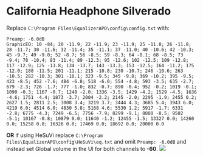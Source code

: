 # California Headphone Silverado
Replace `C:\Program Files\EqualizerAPO\config\config.txt` with:
```
Preamp: -6.0dB
GraphicEQ: 10 -84; 20 -11.9; 22 -11.9; 23 -11.9; 25 -11.8; 26 -11.8; 28 -11.7; 30 -11.6; 32 -11.4; 35 -11.1; 37 -11.0; 40 -10.6; 42 -10.3; 45 -9.7; 49 -9.0; 52 -8.7; 56 -8.5; 59 -8.3; 64 -8.1; 68 -8.5; 73 -9.4; 78 -10.4; 83 -11.4; 89 -12.3; 95 -12.6; 102 -12.5; 109 -12.8; 117 -12.9; 125 -13.8; 134 -13.7; 143 -13.3; 153 -12.5; 164 -11.2; 175 -12.0; 188 -11.5; 201 -11.1; 215 -10.8; 230 -10.7; 246 -10.6; 263 -10.5; 282 -10.3; 301 -10.1; 323 -9.5; 345 -9.8; 369 -10.2; 395 -9.5; 423 -8.5; 452 -7.6; 484 -6.8; 518 -6.0; 554 -4.8; 593 -3.5; 635 -2.7; 679 -2.3; 726 -1.7; 777 -1.0; 832 -0.7; 890 -0.4; 952 -0.2; 1019 -0.1; 1090 -0.3; 1167 -0.7; 1248 -2.0; 1336 -3.5; 1429 -4.2; 1529 -4.5; 1636 -4.6; 1751 -4.4; 1873 -3.7; 2004 -2.2; 2145 -2.0; 2295 -1.9; 2455 0.2; 2627 1.5; 2811 2.5; 3008 3.4; 3219 3.7; 3444 4.3; 3685 5.4; 3943 6.0; 4219 6.0; 4514 6.0; 4830 5.8; 5168 4.6; 5530 1.2; 5917 -1.7; 6331 -2.8; 6775 -4.3; 7249 -6.5; 7756 -7.9; 8299 -9.1; 8880 -8.5; 9502 -5.1; 10167 -0.8; 10879 0.0; 11640 -1.2; 12455 -1.5; 13327 0.0; 14260 0.0; 15258 0.0; 16326 0.0; 17469 0.0; 18692 0.0; 20000 0.0
```
**OR** if using HeSuVi replace `C:\Program Files\EqualizerAPO\config\HeSuVi\eq.txt` and omit `Preamp: -6.0dB` and instead set Global volume in the UI for both channels to **-60**.
![](https://raw.githubusercontent.com/jaakkopasanen/AutoEq/master/results/Innerfidelity%202017/innerfidelity/onear/California%20Headphone%20Silverado/California%20Headphone%20Silverado.png)